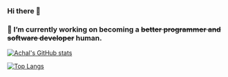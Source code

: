 ### Hi there 👋
### 🔭 I’m currently working on becoming a ~~better programmer and software developer~~ human.
[![Achal's GitHub stats](https://github-readme-stats.vercel.app/api?username=jainachal03&count_private=true&theme=tokyonight)](https://github.com/jainachal03/github-readme-stats)

[![Top Langs](https://github-readme-stats.vercel.app/api/top-langs/?username=anuraghazra&layout=compact)](https://github.com/anuraghazra/github-readme-stats)



<!--
**jainachal03/jainachal03** is a ✨ _special_ ✨ repository because its `README.md` (this file) appears on your GitHub profile.

Here are some ideas to get you started:

- 🔭 I’m currently working on becoming a better programmer
- 🌱 I’m currently learning 
- 👯 I’m looking to collaborate on ...
- 🤔 I’m looking for help with ...
- 💬 Ask me about ...
- 📫 How to reach me: ...
- 😄 Pronouns: ...
- ⚡ Fun fact: ...
-->
